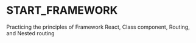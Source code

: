 # START_FRAMEWORK
Practicing the principles of Framework React, Class component, Routing, and Nested routing
